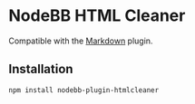 NodeBB HTML Cleaner
===================

Compatible with the [Markdown](https://github.com/julianlam/nodebb-plugin-markdown) plugin.

Installation
------------

```
npm install nodebb-plugin-htmlcleaner
```
